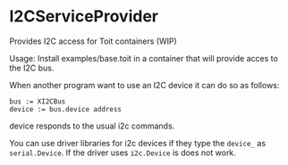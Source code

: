 # I2CServiceProvider
Provides I2C access for Toit containers (WIP)

Usage:
Install examples/base.toit in a container that will provide acces to the I2C bus.

When another program want to use an I2C device it can do so as follows:
``` toit
bus := XI2CBus
device := bus.device address
```
device responds to the usual i2c commands.

You can use driver libraries for i2c devices if they type the `device_` as `serial.Device`. If the driver uses `i2c.Device` is does not work.


